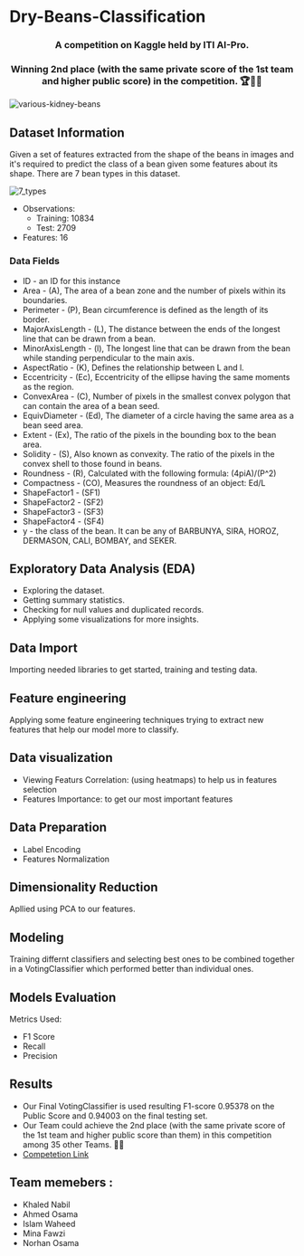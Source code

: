 # Dry-Beans-Classification

<h3 align="center">A competition on Kaggle held by ITI AI-Pro. </h3>
<h3 align="center">Winning 2nd place (with the same private score of the 1st team and higher public score) in the competition. 🏆💪🔥</h3>

![various-kidney-beans](https://user-images.githubusercontent.com/49573699/191672305-90384a56-08c7-44c5-a53e-3eec7f50c264.jpg)



## Dataset Information

Given a set of features extracted from the shape of the beans in images and it's required to predict the class of a bean given some features about its shape. There are 7 bean types in this dataset.


![7_types](https://user-images.githubusercontent.com/49573699/191672504-73287eea-b5a2-410c-8281-ca3c24fe324c.jpg)

- Observations:
  - Training: 10834
  - Test: 2709
- Features: 16

### Data Fields
* ID - an ID for this instance
* Area - (A), The area of a bean zone and the number of pixels within its boundaries.
* Perimeter - (P), Bean circumference is defined as the length of its border.
* MajorAxisLength - (L), The distance between the ends of the longest line that can be drawn from a bean.
* MinorAxisLength - (l), The longest line that can be drawn from the bean while standing perpendicular to the main axis.
* AspectRatio - (K), Defines the relationship between L and l.
* Eccentricity - (Ec), Eccentricity of the ellipse having the same moments as the region.
* ConvexArea - (C), Number of pixels in the smallest convex polygon that can contain the area of a bean seed.
* EquivDiameter - (Ed), The diameter of a circle having the same area as a bean seed area.
* Extent - (Ex), The ratio of the pixels in the bounding box to the bean area.
* Solidity - (S), Also known as convexity. The ratio of the pixels in the convex shell to those found in beans.
* Roundness - (R), Calculated with the following formula: (4piA)/(P^2)
* Compactness - (CO), Measures the roundness of an object: Ed/L
* ShapeFactor1 - (SF1)
* ShapeFactor2 - (SF2)
* ShapeFactor3 - (SF3)
* ShapeFactor4 - (SF4)
* y - the class of the bean. It can be any of BARBUNYA, SIRA, HOROZ, DERMASON, CALI, BOMBAY, and SEKER.


## Exploratory Data Analysis (EDA)

- Exploring the dataset.
- Getting summary statistics. 
- Checking for null values and duplicated records.
- Applying some visualizations for more insights.

## Data Import
Importing needed libraries to get started, training and testing data.

## Feature engineering
Applying some feature engineering techniques trying to extract new features that help our model more to classify. 

## Data visualization
- Viewing Featurs Correlation: (using heatmaps) to help us in features selection
- Features Importance: to get our most important features

## Data Preparation
- Label Encoding
- Features Normalization

## Dimensionality Reduction
Apllied using PCA to our features.

## Modeling
Training differnt classifiers and selecting best ones to be combined together in a VotingClassifier which performed better than individual ones.

## Models Evaluation
Metrics Used:
* F1 Score
* Recall
* Precision

## Results
- Our Final VotingClassifier is used resulting F1-score 0.95378 on the Public Score and 0.94003 on the final testing set.
- Our Team could achieve the 2nd place (with the same private score of the 1st team and higher public score than them) in this competition among 35 other Teams. 💪🔥
- [Competetion Link](https://www.kaggle.com/competitions/dry-beans-classification-iti-ai-pro-intake02/discussion/329172)

## Team memebers :
- Khaled Nabil
- Ahmed Osama
- Islam Waheed
- Mina Fawzi
- Norhan Osama
